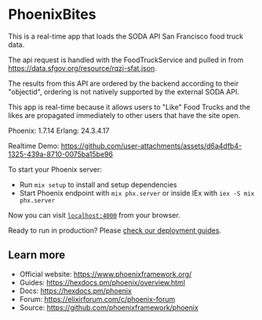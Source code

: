 # PhoenixBites

This is a real-time app that loads the SODA API San Francisco food truck data.

The api request is handled with the FoodTruckService and pulled in from https://data.sfgov.org/resource/rqzj-sfat.json.

The results from this API are ordered by the backend according to their "objectid", ordering is not natively supported by the external SODA API.

This app is real-time because it allows users to "Like" Food Trucks and the likes are propagated immediately to other users that have the site open.

Phoenix: 1.7.14
Erlang: 24.3.4.17

Realtime Demo:
https://github.com/user-attachments/assets/d6a4dfb4-1325-439a-8710-0075ba15be96



To start your Phoenix server:

  * Run `mix setup` to install and setup dependencies
  * Start Phoenix endpoint with `mix phx.server` or inside IEx with `iex -S mix phx.server`

Now you can visit [`localhost:4000`](http://localhost:4000) from your browser.

Ready to run in production? Please [check our deployment guides](https://hexdocs.pm/phoenix/deployment.html).

## Learn more

  * Official website: https://www.phoenixframework.org/
  * Guides: https://hexdocs.pm/phoenix/overview.html
  * Docs: https://hexdocs.pm/phoenix
  * Forum: https://elixirforum.com/c/phoenix-forum
  * Source: https://github.com/phoenixframework/phoenix
